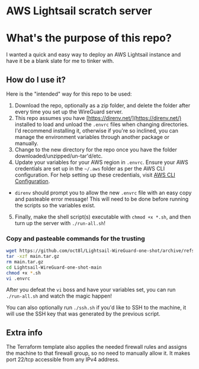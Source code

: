 # AWS Lightsail scratch server

# What's the purpose of this repo?
I wanted a quick and easy way to deploy an AWS Lightsail instance and have it be a blank slate for me to tinker with.

## How do I use it?
Here is the "intended" way for this repo to be used:
1. Download the repo, optionally as a zip folder, and delete the folder after every time you set up the WireGuard server.
2. This repo assumes you have [https://direnv.net/](https://direnv.net/) installed to load and unload the `.envrc` files when changing directories. I'd recommend installing it, otherwise if you're so inclined, you can manage the environment variables through another package or manually.
3. Change to the new directory for the repo once you have the folder downloaded/unzipped/un-tar'd/etc.
4. Update your variables for your AWS region in `.envrc`. Ensure your AWS credentials are set up in the `~/.aws` folder as per the AWS CLI configuration. For help setting up these credentials, visit [AWS CLI Configuration](https://docs.aws.amazon.com/cli/latest/userguide/cli-configure-files.html).
  * `direnv` should prompt you to allow the new `.envrc` file with an easy copy and pasteable error message! This will need to be done before running the scripts so the variables exist.
5. Finally, make the shell script(s) executable with `chmod +x *.sh`, and then turn up the server with `./run-all.sh`!

### Copy and pasteable commands for the trusting
```sh
wget https://github.com/oct8l/Lightsail-WireGuard-one-shot/archive/refs/heads/main.tar.gz
tar -xzf main.tar.gz
rm main.tar.gz
cd Lightsail-WireGuard-one-shot-main
chmod +x *.sh
vi .envrc
```
After you defeat the `vi` boss and have your variables set, you can run `./run-all.sh` and watch the magic happen!

You can also optionally run `./ssh.sh` if you'd like to SSH to the machine, it will use the SSH key that was generated by the previous script.

## Extra info
The Terraform template also applies the needed firewall rules and assigns the machine to that firewall group, so no need to manually allow it. It makes port 22/tcp accessible from any IPv4 address.
